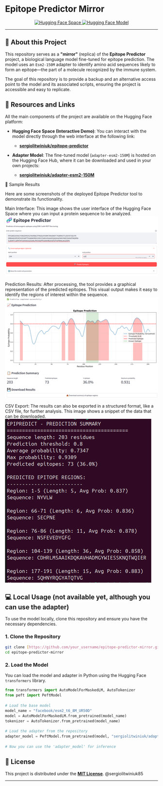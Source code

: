 # Epitope Predictor Mirror

<p align="center">
  <a href="https://huggingface.co/spaces/sergiolitwiniuk/epitope-predictor">
    <img src="https://img.shields.io/badge/Hugging%20Face%20Space-Deployed-blue?style=for-the-badge&logo=huggingface" alt="Hugging Face Space">
  </a>
  <a href="https://huggingface.co/sergiolitwiniuk/adapter-esm2-150M">
    <img src="https://img.shields.io/badge/Hugging%20Face%20Model-Adapter-orange?style=for-the-badge&logo=huggingface" alt="Hugging Face Model">
  </a>
</p>

---

## 🧐 About this Project

This repository serves as a **"mirror"** (replica) of the **Epitope Predictor** project, a biological language model fine-tuned for epitope prediction. The model uses an `Esm2-150M` adapter to identify amino acid sequences likely to form an epitope—the part of a molecule recognized by the immune system.

The goal of this repository is to provide a backup and an alternative access point to the model and its associated scripts, ensuring the project is accessible and easy to replicate.

## 🚀 Resources and Links

All the main components of the project are available on the Hugging Face platform:

- **Hugging Face Space (Interactive Demo)**: You can interact with the model directly through the web interface at the following link:
  - [**sergiolitwiniuk/epitope-predictor**](https://huggingface.co/spaces/sergiolitwiniuk/epitope-predictor)

- **Adapter Model**: The fine-tuned model (`adapter-esm2-150M`) is hosted on the Hugging Face Hub, where it can be downloaded and used in your own projects:
  - [**sergiolitwiniuk/adapter-esm2-150M**](https://huggingface.co/sergiolitwiniuk/adapter-esm2-150M)

🧪 Sample Results

Here are some screenshots of the deployed Epitope Predictor tool to demonstrate its functionality.

Main Interface: This image shows the user interface of the Hugging Face Space where you can input a protein sequence to be analyzed.
![Epitope Predictor UI](images/epitope_predictor.png)


Prediction Results: After processing, the tool provides a graphical representation of the predicted epitopes. This visual output makes it easy to identify the regions of interest within the sequence.
![Epitope Predictor results](images/epitope_results.png)

CSV Export: The results can also be exported in a structured format, like a CSV file, for further analysis. This image shows a snippet of the data that can be downloaded.
![Epitope Predictor csv](images/epitope_csv.png)


## 💻 Local Usage (not available yet, although you can use the adapter)

To use the model locally, clone this repository and ensure you have the necessary dependencies.

### 1. Clone the Repository

```bash
git clone [https://github.com/your_username/epitope-predictor-mirror.git](https://github.com/your_username/epitope-predictor-mirror.git)
cd epitope-predictor-mirror
````


### 2\. Load the Model

You can load the model and adapter in Python using the Hugging Face `transformers` library.

```python
from transformers import AutoModelForMaskedLM, AutoTokenizer
from peft import PeftModel

# Load the base model
model_name = "facebook/esm2_t6_8M_UR50D"
model = AutoModelForMaskedLM.from_pretrained(model_name)
tokenizer = AutoTokenizer.from_pretrained(model_name)

# Load the adapter from the repository
adapter_model = PeftModel.from_pretrained(model, "sergiolitwiniuk/adapter-esm2-150M")

# Now you can use the 'adapter_model' for inference
```

## 📜 License

This project is distributed under the [**MIT License**](https://opensource.org/licenses/MIT).
@sergiolitwiniuk85

-----

```
```
